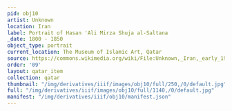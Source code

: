 ```yaml
---
pid: obj10
artist: Unknown
location: Iran
label: Portrait of Hasan 'Ali Mirza Shuja al-Saltana
_date: 1800 - 1850
object_type: portrait
current_location: The Museum of Islamic Art, Qatar
source: https://commons.wikimedia.org/wiki/File:Unknown,_Iran,_early_19th_Century_-_Portrait_of_Hasan_%27Ali_Mirza_Shuja_al-Saltana_-_Google_Art_Project.jpg
order: '09'
layout: qatar_item
collection: qatar
thumbnail: "/img/derivatives/iiif/images/obj10/full/250,/0/default.jpg"
full: "/img/derivatives/iiif/images/obj10/full/1140,/0/default.jpg"
manifest: "/img/derivatives/iiif/obj10/manifest.json"
---
```

